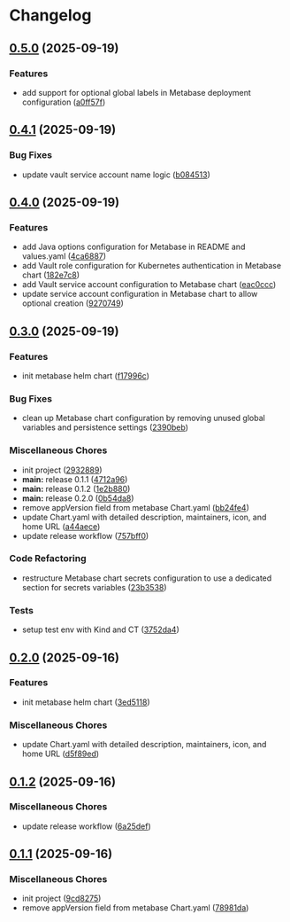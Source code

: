 # Changelog

## [0.5.0](https://github.com/ZeroGachis/metabase-helm-chart/compare/v0.4.1...v0.5.0) (2025-09-19)


### Features

* add support for optional global labels in Metabase deployment configuration ([a0ff57f](https://github.com/ZeroGachis/metabase-helm-chart/commit/a0ff57f9adc89c9e4047839ee882d35d98b559ee))

## [0.4.1](https://github.com/ZeroGachis/metabase-helm-chart/compare/v0.4.0...v0.4.1) (2025-09-19)


### Bug Fixes

* update vault service account name logic ([b084513](https://github.com/ZeroGachis/metabase-helm-chart/commit/b0845134d9587f4281b70a73167dde8cbd507978))

## [0.4.0](https://github.com/ZeroGachis/metabase-helm-chart/compare/v0.3.0...v0.4.0) (2025-09-19)


### Features

* add Java options configuration for Metabase in README and values.yaml ([4ca6887](https://github.com/ZeroGachis/metabase-helm-chart/commit/4ca688794628cbb4c0353a3caa3335ff9ceab083))
* add Vault role configuration for Kubernetes authentication in Metabase chart ([182e7c8](https://github.com/ZeroGachis/metabase-helm-chart/commit/182e7c820d17c0b8dafa65d7176db0ea5d0fa4a2))
* add Vault service account configuration to Metabase chart ([eac0ccc](https://github.com/ZeroGachis/metabase-helm-chart/commit/eac0ccc726e00d64e062b1497f8d4f1f4509b662))
* update service account configuration in Metabase chart to allow optional creation ([9270749](https://github.com/ZeroGachis/metabase-helm-chart/commit/92707498047793ec1f25c020a013c3a724f0cb51))

## [0.3.0](https://github.com/ZeroGachis/metabase-helm-chart/compare/v0.2.0...v0.3.0) (2025-09-19)


### Features

* init metabase helm chart ([f17996c](https://github.com/ZeroGachis/metabase-helm-chart/commit/f17996cb7ee87a5cc408c30f35f5f671d6dd3a67))


### Bug Fixes

* clean up Metabase chart configuration by removing unused global variables and persistence settings ([2390beb](https://github.com/ZeroGachis/metabase-helm-chart/commit/2390beb157700e116402918723975ad608d428d7))


### Miscellaneous Chores

* init project ([2932889](https://github.com/ZeroGachis/metabase-helm-chart/commit/29328896a625ef348c1ca081336dd73e0dec1ecb))
* **main:** release 0.1.1 ([4712a96](https://github.com/ZeroGachis/metabase-helm-chart/commit/4712a968dffffe33dec6a023662f3b5a50da9efb))
* **main:** release 0.1.2 ([1e2b880](https://github.com/ZeroGachis/metabase-helm-chart/commit/1e2b88009a3733b7ffcc63d5acbc9a7085d85f79))
* **main:** release 0.2.0 ([0b54da8](https://github.com/ZeroGachis/metabase-helm-chart/commit/0b54da894c148c5ec9cb10c89cd7ae4036ad9e53))
* remove appVersion field from metabase Chart.yaml ([bb24fe4](https://github.com/ZeroGachis/metabase-helm-chart/commit/bb24fe431bf5e94b096a232aff462d6724f4087d))
* update Chart.yaml with detailed description, maintainers, icon, and home URL ([a44aece](https://github.com/ZeroGachis/metabase-helm-chart/commit/a44aece42e8f8689f599616d7c69a6ffc0d1b64a))
* update release workflow ([757bff0](https://github.com/ZeroGachis/metabase-helm-chart/commit/757bff0b5454a96214537c9c146aa8e274079f5e))


### Code Refactoring

* restructure Metabase chart secrets configuration to use a dedicated section for secrets variables ([23b3538](https://github.com/ZeroGachis/metabase-helm-chart/commit/23b353828be381b3cf1046d02e72cec9bed72d0b))


### Tests

* setup test env with Kind and CT ([3752da4](https://github.com/ZeroGachis/metabase-helm-chart/commit/3752da443673f549cab28ce98942b2fed927b387))

## [0.2.0](https://github.com/ZeroGachis/metabase-helm-chart/compare/v0.1.2...v0.2.0) (2025-09-16)


### Features

* init metabase helm chart ([3ed5118](https://github.com/ZeroGachis/metabase-helm-chart/commit/3ed511888465ffcb03e2ac2c85a81be4c3d5777b))


### Miscellaneous Chores

* update Chart.yaml with detailed description, maintainers, icon, and home URL ([d5f89ed](https://github.com/ZeroGachis/metabase-helm-chart/commit/d5f89eddc4e871b30b071050ff9e83757b635c8a))

## [0.1.2](https://github.com/ZeroGachis/metabase-helm-chart/compare/v0.1.1...v0.1.2) (2025-09-16)


### Miscellaneous Chores

* update release workflow ([6a25def](https://github.com/ZeroGachis/metabase-helm-chart/commit/6a25def7540182221cbaf65777a7c488c15081da))

## [0.1.1](https://github.com/ZeroGachis/metabase-helm-chart/compare/v0.1.0...v0.1.1) (2025-09-16)


### Miscellaneous Chores

* init project ([9cd8275](https://github.com/ZeroGachis/metabase-helm-chart/commit/9cd8275b6502bfb8b968c2407ddec60f5d8bc21b))
* remove appVersion field from metabase Chart.yaml ([78981da](https://github.com/ZeroGachis/metabase-helm-chart/commit/78981da0592462e0bc7982cd5701383da020a8e1))
